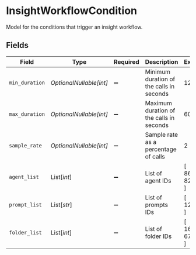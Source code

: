 # InsightWorkflowCondition

Model for the conditions that trigger an insight workflow.


## Fields

| Field                                    | Type                                     | Required                                 | Description                              | Example                                  |
| ---------------------------------------- | ---------------------------------------- | ---------------------------------------- | ---------------------------------------- | ---------------------------------------- |
| `min_duration`                           | *OptionalNullable[int]*                  | :heavy_minus_sign:                       | Minimum duration of the calls in seconds | 120                                      |
| `max_duration`                           | *OptionalNullable[int]*                  | :heavy_minus_sign:                       | Maximum duration of the calls in seconds | 600                                      |
| `sample_rate`                            | *OptionalNullable[int]*                  | :heavy_minus_sign:                       | Sample rate as a percentage of calls     | 2                                        |
| `agent_list`                             | List[*int*]                              | :heavy_minus_sign:                       | List of agent IDs                        | [<br/>866324,<br/>826325<br/>]           |
| `prompt_list`                            | List[*str*]                              | :heavy_minus_sign:                       | List of prompts IDs                      | [<br/>123324<br/>]                       |
| `folder_list`                            | List[*int*]                              | :heavy_minus_sign:                       | List of folder IDs                       | [<br/>16754,<br/>67535<br/>]             |